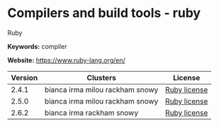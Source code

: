 # Compilers and build tools - ruby

Ruby

**Keywords:** compiler

**Website:** <https://www.ruby-lang.org/en/>

| Version | Clusters | License |
| ------- | -------- | ------- |
| 2.4.1 | bianca irma milou rackham snowy | [Ruby license](https://www.ruby-lang.org/en/about/license.txt) |
| 2.5.0 | bianca irma milou rackham snowy | [Ruby license](https://www.ruby-lang.org/en/about/license.txt) |
| 2.6.2 | bianca irma rackham snowy | [Ruby license](https://www.ruby-lang.org/en/about/license.txt) |
